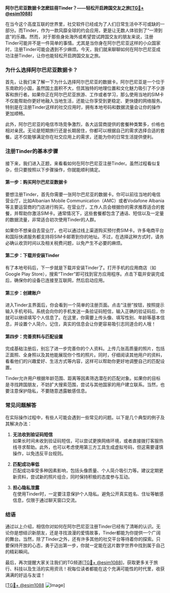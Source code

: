 **阿尔巴尼亚数据卡怎麽註冊Tinder？——轻松开启跨国交友之旅[[TG💪+ @esim1088](https://t.me/s/esim1088)]**

在当今这个高度互联的世界里，社交软件已经成为了人们日常生活中不可或缺的一部分。而Tinder，作为一款风靡全球的约会应用，更是让无数人体验到了“一滑到底”的乐趣。然而，对于那些身处海外或希望尝试跨国交友的朋友来说，注册Tinder可能并不是一件简单的事情。尤其是当你身在阿尔巴尼亚这样的小众国家时，注册Tinder可能会遇到不少麻烦。今天，我们就来聊聊如何在阿尔巴尼亚成功注册Tinder，让你也能轻松开启跨国交友之旅。

### **为什么选择阿尔巴尼亚数据卡？**

首先，让我们来了解一下为什么选择阿尔巴尼亚的数据卡。阿尔巴尼亚是一个位于东南欧的小国，虽然国土面积不大，但其独特的地理位置和文化魅力吸引了不少游客和旅行者。如果你正在阿尔巴尼亚旅游、工作或者学习，那么使用当地的SIM卡不仅能帮助你更好地融入当地生活，还能让你享受到更稳定、更快捷的网络服务。特别是在注册Tinder这样的社交应用时，拥有本地号码和数据流量会让你的操作更加顺畅。

此外，阿尔巴尼亚的电信市场竞争激烈，各大运营商提供的套餐种类繁多，价格也相对亲民。无论是短期旅行还是长期居住，你都可以根据自己的需求选择合适的套餐。这不仅能够满足你在社交应用上的需求，还能为你的日常生活提供便利。

### **注册Tinder的基本步骤**

接下来，我们进入正题，来看看如何在阿尔巴尼亚注册Tinder。虽然过程看似复杂，但只要按照以下步骤操作，你就能顺利搞定。

#### **第一步：购买阿尔巴尼亚数据卡**

要想注册Tinder，首先你需要一张阿尔巴尼亚的数据卡。你可以前往当地的电信营业厅，比如Albanian Mobile Communication（AMC）或者Vodafone Albania等主要运营商的门店进行购买。在营业厅，工作人员会根据你的需求推荐适合的套餐，并帮助你激活SIM卡。通常情况下，这些套餐都包含了通话、短信以及一定量的数据流量，非常适合初次使用Tinder的人群。

如果你不想亲自去营业厅，也可以通过线上渠道购买预付费SIM卡。许多电商平台和国际快递服务都支持将SIM卡邮寄到你的地址。不过，在选择这种方式时，请务必确认收货时间以及相关税费问题，以免产生不必要的麻烦。

#### **第二步：下载并安装Tinder**

有了本地号码后，下一步就是下载并安装Tinder了。打开手机的应用商店（如Google Play Store），搜索“Tinder”即可找到官方应用程序。点击下载并安装完成后，确保你的设备已连接至互联网，然后启动应用。

#### **第三步：创建账户**

进入Tinder主界面后，你会看到一个简单的注册页面。点击“注册”按钮，按照提示输入手机号码。系统会向你的手机发送一条验证码短信，输入正确的验证码后，你就可以继续填写个人信息了。在这里，你需要上传头像、填写性别、年龄等基本信息，并设置个人简介。记住，真实的信息会让你更容易吸引志同道合的人哦！

#### **第四步：完善资料与匹配设置**

完成基础注册后，别忘了进一步完善你的个人资料。上传几张高质量的照片，包括正面照、全身照以及其他能展现你个性的照片。同时，仔细阅读其他用户的资料，看看他们的兴趣爱好、生活方式等内容，这样可以帮助你更好地调整自己的匹配设置。

Tinder允许用户根据年龄范围、距离等因素筛选潜在的匹配对象。如果你的目标是寻找跨国朋友，不妨扩大搜索范围，尝试与其他国家的用户建立联系。当然，也要注意保护隐私，不要随意透露敏感信息。

### **常见问题解答**

在实际操作过程中，有些人可能会遇到一些常见的问题。以下是几个典型的例子及其解决办法：

1. **无法收到验证码短信**  
   如果长时间未收到验证码短信，可以尝试更换网络环境，或者直接拨打客服热线寻求帮助。此外，也可以考虑使用第三方工具生成虚拟号码，但这需要谨慎操作，以免违反平台规则。

2. **匹配成功率低**  
   匹配成功率受多种因素影响，包括头像质量、个人简介吸引力等。建议定期更新资料，尝试新的照片组合，同时保持积极的态度参与互动。

3. **担心隐私泄露**  
   在使用Tinder时，一定要注意保护个人隐私。避免公开真实姓名、住址等敏感信息，仅限于通过聊天窗口交流。

### **结语**

通过以上介绍，相信你对如何在阿尔巴尼亚注册Tinder已经有了清晰的认识。无论你是想结识新朋友，还是寻找浪漫的爱情故事，Tinder都能为你提供一个广阔的舞台。当然，除了Tinder之外，还有许多其他的社交平台等待着你的探索。只要保持开放的心态，勇于迈出第一步，你就一定能在这片数字世界中找到属于自己的精彩瞬间。

最后，再次提醒大家关注我们的TG频道[[TG💪+ @esim1088](https://t.me/s/esim1088)]，获取更多关于旅行、科技以及生活的实用资讯！祝每位读者都能在这个充满可能性的时代里，收获满满的好运与友谊！

[[TG💪+ @esim1088](https://t.me/s/esim1088) ![Image](https://i.postimg.cc/4NQfJmqS/Snipaste-2025-05-13-00-14-12.png)]